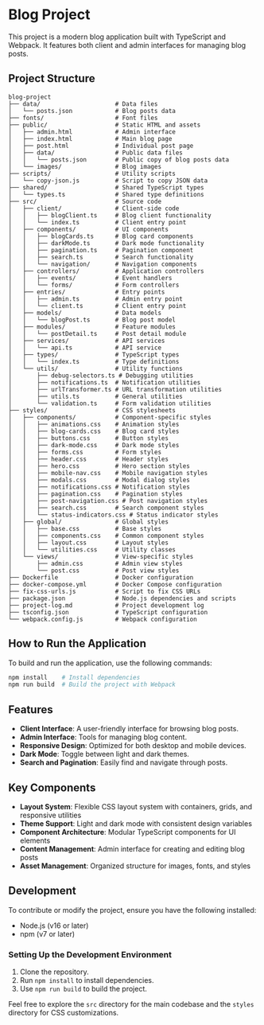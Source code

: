 # Blog Project

This project is a modern blog application built with TypeScript and Webpack. It features both client and admin interfaces for managing blog posts.

## Project Structure

```
blog-project
├── data/                     # Data files
│   └── posts.json            # Blog posts data
├── fonts/                    # Font files
├── public/                   # Static HTML and assets
│   ├── admin.html            # Admin interface
│   ├── index.html            # Main blog page
│   ├── post.html             # Individual post page
│   ├── data/                 # Public data files
│   │   └── posts.json        # Public copy of blog posts data
│   └── images/               # Blog images
├── scripts/                  # Utility scripts
│   └── copy-json.js          # Script to copy JSON data
├── shared/                   # Shared TypeScript types
│   └── types.ts              # Shared type definitions
├── src/                      # Source code
│   ├── client/               # Client-side code
│   │   ├── blogClient.ts     # Blog client functionality
│   │   └── index.ts          # Client entry point
│   ├── components/           # UI components
│   │   ├── blogCards.ts      # Blog card components
│   │   ├── darkMode.ts       # Dark mode functionality
│   │   ├── pagination.ts     # Pagination component
│   │   ├── search.ts         # Search functionality
│   │   └── navigation/       # Navigation components
│   ├── controllers/          # Application controllers
│   │   ├── events/           # Event handlers
│   │   └── forms/            # Form controllers
│   ├── entries/              # Entry points
│   │   ├── admin.ts          # Admin entry point
│   │   └── client.ts         # Client entry point
│   ├── models/               # Data models
│   │   └── blogPost.ts       # Blog post model
│   ├── modules/              # Feature modules
│   │   └── postDetail.ts     # Post detail module
│   ├── services/             # API services
│   │   └── api.ts            # API service
│   ├── types/                # TypeScript types
│   │   └── index.ts          # Type definitions
│   └── utils/                # Utility functions
│       ├── debug-selectors.ts # Debugging utilities
│       ├── notifications.ts  # Notification utilities
│       ├── urlTransformer.ts # URL transformation utilities
│       ├── utils.ts          # General utilities
│       └── validation.ts     # Form validation utilities
├── styles/                   # CSS stylesheets
│   ├── components/           # Component-specific styles
│   │   ├── animations.css    # Animation styles
│   │   ├── blog-cards.css    # Blog card styles
│   │   ├── buttons.css       # Button styles
│   │   ├── dark-mode.css     # Dark mode styles
│   │   ├── forms.css         # Form styles
│   │   ├── header.css        # Header styles
│   │   ├── hero.css          # Hero section styles
│   │   ├── mobile-nav.css    # Mobile navigation styles
│   │   ├── modals.css        # Modal dialog styles
│   │   ├── notifications.css # Notification styles
│   │   ├── pagination.css    # Pagination styles
│   │   ├── post-navigation.css # Post navigation styles
│   │   ├── search.css        # Search component styles
│   │   └── status-indicators.css # Status indicator styles
│   ├── global/               # Global styles
│   │   ├── base.css          # Base styles
│   │   ├── components.css    # Common component styles
│   │   ├── layout.css        # Layout styles
│   │   └── utilities.css     # Utility classes
│   └── views/                # View-specific styles
│       ├── admin.css         # Admin view styles
│       └── post.css          # Post view styles
├── Dockerfile                # Docker configuration
├── docker-compose.yml        # Docker Compose configuration
├── fix-css-urls.js           # Script to fix CSS URLs
├── package.json              # Node.js dependencies and scripts
├── project-log.md            # Project development log
├── tsconfig.json             # TypeScript configuration
└── webpack.config.js         # Webpack configuration
```

## How to Run the Application

To build and run the application, use the following commands:

```bash
npm install    # Install dependencies
npm run build  # Build the project with Webpack
```

## Features
- **Client Interface**: A user-friendly interface for browsing blog posts.
- **Admin Interface**: Tools for managing blog content.
- **Responsive Design**: Optimized for both desktop and mobile devices.
- **Dark Mode**: Toggle between light and dark themes.
- **Search and Pagination**: Easily find and navigate through posts.

## Key Components
- **Layout System**: Flexible CSS layout system with containers, grids, and responsive utilities
- **Theme Support**: Light and dark mode with consistent design variables
- **Component Architecture**: Modular TypeScript components for UI elements
- **Content Management**: Admin interface for creating and editing blog posts
- **Asset Management**: Organized structure for images, fonts, and styles

## Development
To contribute or modify the project, ensure you have the following installed:
- Node.js (v16 or later)
- npm (v7 or later)

### Setting Up the Development Environment
1. Clone the repository.
2. Run `npm install` to install dependencies.
3. Use `npm run build` to build the project.

Feel free to explore the `src` directory for the main codebase and the `styles` directory for CSS customizations.
